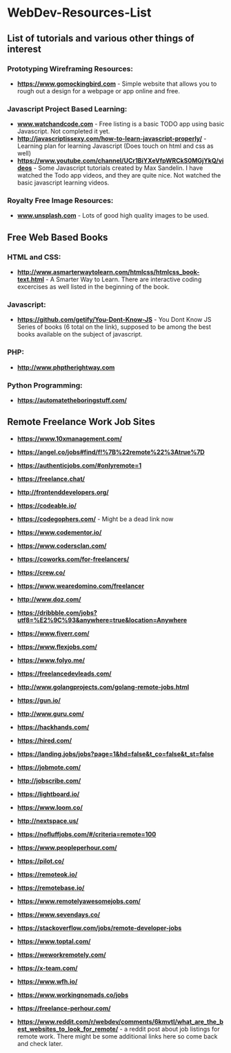 # WebDev-Resources-List
## List of tutorials and various other things of interest

### Prototyping Wireframing Resources:
* **https://www.gomockingbird.com** - Simple website that allows you to rough out a design for a webpage or app online and free.

### Javascript Project Based Learning:
* **www.watchandcode.com** - Free listing is a basic TODO app using basic Javascript. Not completed it yet.
* **http://javascriptissexy.com/how-to-learn-javascript-properly/** - Learning plan for learning Javascript (Does touch on html and css as well)
* **https://www.youtube.com/channel/UCr1BiYXeVfpWRCkS0MGjYkQ/videos** - Some Javascript tutorials created by Max Sandelin. I have watched the Todo app videos, and they are quite nice. Not watched the basic javascript learning videos.


### Royalty Free Image Resources:
* **www.unsplash.com** - Lots of good high quality images to be used.


## Free Web Based Books

### HTML and CSS:
* **http://www.asmarterwaytolearn.com/htmlcss/htmlcss_book-text.html** - A Smarter Way to Learn. There are interactive coding excercises as well listed in the beginning of the book.

### Javascript:
* **https://github.com/getify/You-Dont-Know-JS** - You Dont Know JS Series of books (6 total on the link), supposed to be among the best books available on the subject of javascript.

### PHP:
* **http://www.phptherightway.com**

### Python Programming:
* **https://automatetheboringstuff.com/**


## Remote Freelance Work Job Sites
* **https://www.10xmanagement.com/**
* **https://angel.co/jobs#find/f!%7B%22remote%22%3Atrue%7D**
* **https://authenticjobs.com/#onlyremote=1**
* **https://freelance.chat/**
* **http://frontenddevelopers.org/**
* **https://codeable.io/**
* **https://codegophers.com/** - Might be a dead link now
* **https://www.codementor.io/**
* **https://www.codersclan.com/**
* **https://coworks.com/for-freelancers/**
* **https://crew.co/**
* **https://www.wearedomino.com/freelancer**
* **http://www.doz.com/**
* **https://dribbble.com/jobs?utf8=%E2%9C%93&anywhere=true&location=Anywhere**
* **https://www.fiverr.com/**
* **https://www.flexjobs.com/**
* **https://www.folyo.me/**
* **https://freelancedevleads.com/**
* **http://www.golangprojects.com/golang-remote-jobs.html**
* **https://gun.io/**
* **http://www.guru.com/**
* **https://hackhands.com/**
* **https://hired.com/**
* **https://landing.jobs/jobs?page=1&hd=false&t_co=false&t_st=false**
* **https://jobmote.com/**
* **http://jobscribe.com/**
* **https://lightboard.io/**
* **https://www.loom.co/**
* **http://nextspace.us/**
* **https://nofluffjobs.com/#/criteria=remote=100**
* **https://www.peopleperhour.com/**
* **https://pilot.co/**
* **https://remoteok.io/**
* **https://remotebase.io/**
* **https://www.remotelyawesomejobs.com/**
* **https://www.sevendays.co/**
* **https://stackoverflow.com/jobs/remote-developer-jobs**
* **https://www.toptal.com/**
* **https://weworkremotely.com/**
* **https://x-team.com/**
* **https://www.wfh.io/** 
* **https://www.workingnomads.co/jobs**
* **https://freelance-perhour.com/**

* **https://www.reddit.com/r/webdev/comments/6kmvtl/what_are_the_best_websites_to_look_for_remote/** - a reddit post about job listings for remote work. There might be some additional links here so come back and check later.

























